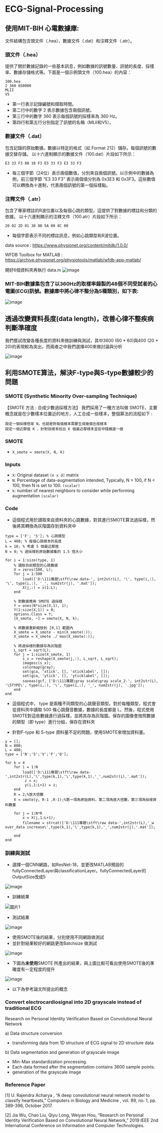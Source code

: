 # ECG-Signal-Processing
## 使用MIT-BIH 心電數據庫:
文件結構包含頭文件（.hea）、數據文件（.dat）和注釋文件（.atr）。
### 頭文件（.hea）
提供了關於數據記錄的一些基本訊息，例如數據的訊號數量、訊號的長度、採樣率、數據存儲格式等。下面是一個示例頭文件（100.hea）的內容：
```
100.hea
2 360 650000
MLII
V5
```
* 第一行表示記錄編號和擷取時間。
* 第二行中的數字 2 表示數據包含兩個訊號。
* 第三行中的數字 360 表示每個訊號的採樣率為 360 Hz。
* 第四行和第五行分別指定了訊號的名稱（MLII和V5）。
  
### 數據文件（.dat）
包含記錄的原始數據。數據以特定的格式（如 Format 212）儲存。每個訊號的數據交替存儲。
以十六進制顯示的數據文件（100.dat）片段如下所示：
```
E3 33 F3 80 10 F3 E5 33 F3 E3 33 F3
```
* 每三個字節（24位）表示兩個數值，分別來自兩個訊號。以示例中的數據為例，前三個字節 "E3 33 F3" 表示兩個值分別為 0x3E3 和 0x3F3。這些數值可以轉換為十進制，代表兩個訊號的第一個採樣點。

### 注釋文件（.atr）
包含了專家標註的R波位置以及每個心跳的類型。這提供了對數據的標註和分類的依據。
以十六進制顯示的注釋文件（100.atr）片段如下所示：
```
20 02 2D 01 38 00 5A 00 8C 00
```
* 每個字節表示不同的標註訊息，例如心跳類型和R波位置。

data source : https://www.physionet.org/content/mitdb/1.0.0/

WFDB Toolbox for MATLAB : https://archive.physionet.org/physiotools/matlab/wfdb-app-matlab/

開好6個資料夾再執行 data.m
![image](https://github.com/Anderson991288/ECG-Signal-Processing/assets/68816726/d7e76d0a-1984-43a0-b980-609aaf0bddf0)


### MIT-BIH數據集包含了以360Hz的取樣率錄製的48個不同受試者的心電圖(ECG)訊號。數據庫中將心律不整分為5種類別，如下表:

![image](https://github.com/Anderson991288/ECG-Signal-Processing/assets/68816726/3a044d66-7f51-4819-ab5f-bbd25f094c30)


## 透過改變資料長度(data length)，改善心律不整疾病判斷準確度

我們嘗試改變各種長度的資料來做訓練與測試，其中3600 (60 * 60)與400 (20 * 20)的表現較為突出，而兩者之中我們選擇400來做討論與分析

![image](https://github.com/Anderson991288/ECG-Signal-Processing/assets/68816726/eff0e7bf-8ee5-4abd-880a-ec5f9e46e346)




##  利用SMOTE算法，解決F-type與S-type數據較少的問題
### SMOTE (Synthetic Minority Over-sampling Technique) 

【SMOTE 方法 : 合成少數過採樣方法】
我們採用了一種方法叫做 SMOTE，主要概念就是在少數樣本位置近的地方，人工合成一些樣本，整個算法的流程如下 :

    設定一個採樣倍率 N，也就是對每個樣本需要生成幾個合成樣本
    設定一個近鄰值 K ，針對該樣本找出 K 個最近鄰樣本並從中隨機選一個
   


###  SMOTE
- `X_smote = smote(X, N, k)` 
### Inputs
- `X`: Original dataset `(n x d)` matrix
- `N`: Percentage of data-augmentation intended, Typically, N > 100, if N < 100, then N is set to 100. `(scalar)`
- `k`: number of nearest neighbors to consider while performing augmentation `(scalar)`
 
### Code

* 這個程式用於讀取來自資料夾的心跳數據，對其進行SMOTE算法過採樣，然後將其轉換為灰階圖存到資料夾中

```
type = ['F'; 'S']; % 心跳類型
L = 400; % 每個心跳樣本的長度
k = 10; % 考慮 5 個最近鄰居
N = 9; % 過採樣到原始數據集的 1.5 倍大小

for i = 1:size(type, 1)
    % 讀取目前類型的心跳數據
    X = zeros(500, L);
    for j = 1:500
        load(['D:\111專題\stft\raw data-', int2str(L), '\', type(i,:), '\', type(i,:), '_', num2str(j), '.mat']);
        X(j,:) = x(1:L);
    end
    
    % 對數據應用 SMOTE 過採樣
    Y = ones(N*size(X,1), 1);
    Y(1:size(X,1)) = 0;
    options.Class = Y;
    [X_smote, ~] = smote(X, N, k);

    % 將數據重新縮放到 [0,1] 範圍內
    X_smote = X_smote - min(X_smote(:));
    X_smote = X_smote ./ max(X_smote(:));
    
    % 將過採樣的數據存為灰階圖
    L_sqrt = sqrt(L);
    for j = 1:size(X_smote, 1)
        s_x = reshape(X_smote(j,:), L_sqrt, L_sqrt);
        imagesc(s_x);
        colormap(gray);
        set(gca, 'xtick', [], 'xticklabel', []);
        set(gca, 'ytick', [], 'yticklabel', []);
        saveas(gcf, ['D:\111專題\gray scale\gray scale_2-', int2str(L), '\5TYPE\', type(i,:), '\', type(i,:), '_', num2str(j), '.jpg']);
    end
end
```
* 這個程式中， type 是兩種不同類型的心跳聲音類型。對於每種類型，程式會從資料夾中讀取 500 條心跳聲音數據，數據的長度都是 L。然後，程式使用SMOTE對這些數據進行過採樣，並將其存為灰階圖。保存的圖像會按照數據的類型（即 type）進行分組，保存在資料夾


* 針對F-type 和 S-type 資料量不足的問題，使用SMOTE來增加資料量。

```
y = [];
N = 800;
L = 400;
type = ['N';'S';'V';'F';'Q'];

for k = 4
    for i = 1:N
        load(['D:\111專題\stft\raw data-',int2str(L),'\',type(k,1),'\',type(k,1),'_',num2str(i),'.mat']);
         z = x;
         y(i,1:L+1) = z;
    end
    R = 2;%放大倍數
    X = smote(y, R-1 ,R-1);%第一項為原始資料，第二項為放大倍數，第三項為採樣資料數量

    for j = 1:N*R
        x = X(j,1:L+1);
        filename = strcat(['D:\111專題\stft\raw data-',int2str(L),'_w over_data increase\',type(k,1),'\',type(k,1),'_',num2str(j),'.mat']);    
    
    end
end
```

### 訓練與測試

* 選擇一個CNN網路，如ResNet-18，並更改MATLAB預設的fullyConnectedLayer與classificationLayer。fullyConnectedLayer的OutputSize改成5

![image](https://github.com/Anderson991288/ECG-Signal-Processing/assets/68816726/35b78a40-71af-420b-bed2-24477939f404)


* 訓練結果
  
![圖片1](https://github.com/Anderson991288/ECG-Signal-Processing/assets/68816726/ac2799b1-a571-4cbf-b8d3-e54d51feb451)

* 測試結果
  
![image](https://github.com/Anderson991288/ECG-Signal-Processing/assets/68816726/665ef8e6-a4a8-4ec6-95f4-9f715aaa1482)
  



* 使用SMOTE後的結果，分別使用不同網路做測試
* 並針對結果較好的網路更改Batchsize 做測試
  
![image](https://github.com/Anderson991288/ECG-Signal-Processing/assets/68816726/1f8f801a-ce39-4635-a2fe-0c48ca7613fa)





* 下圖為**未使用**SMOTE 所產出的結果，與上圖比較可看出使用SMOTE後的準確度有一定程度的提升

![image](https://github.com/Anderson991288/ECG-Signal-Processing/assets/68816726/f82fa927-59d1-446e-9d39-c3a6e550b16e)



* 以下為參考論文所提出的概念
  
### Convert electrocardiosignal into 2D grayscale instead of traditional ECG

 Research on Personal Identity Verification Based on Convolutional Neural Network

a) Data structure conversion
 * transforming data from 1D structure of ECG signal to 2D structure data

b) Data segmentation and generation of grayscale image

  *  Min-Max standardization processing.
 *  Each data formed after the segmentation contains 3600 sample points.
 * generation of the grayscale image

### Reference Paper 
[1] U. Rajendra Acharya , “A deep convolutional neural network model to classify heartbeats,” Computers in Biology and Medicine , vol. 89, no. 1, pp. 389-396, October 2017.

[2] Jia Wu, Chao Liu, Qiyu Long, Weiyan Hou, “Research on Personal Identity Verification Based on Convolutional Neural Network,” 2019 IEEE 2nd International Conference on Information and Computer Technologies.






